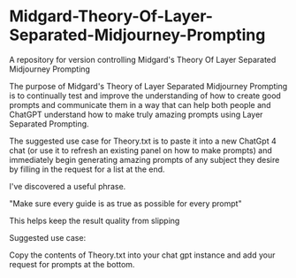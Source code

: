 # Midgard-Theory-Of-Layer-Separated-Midjourney-Prompting
A repository for version controlling Midgard's Theory Of Layer Separated Midjourney Prompting

The purpose of Midgard's Theory of Layer Separated Midjourney Prompting is to continually test and improve the understanding of how to create good prompts and communicate them in a way that can help both people and ChatGPT understand how to make truly amazing prompts using Layer Separated Prompting.

The suggested use case for Theory.txt is to paste it into a new ChatGpt 4 chat (or use it to refresh an existing panel on how to make prompts) and immediately begin generating amazing prompts of any subject they desire by filling in the request for a list at the end.


I've discovered a useful phrase.

"Make sure every guide is as true as possible for every prompt" 

This helps keep the result quality from slipping 




Suggested use case: 

Copy the contents of Theory.txt into your chat gpt instance and add your request for prompts at the bottom.
